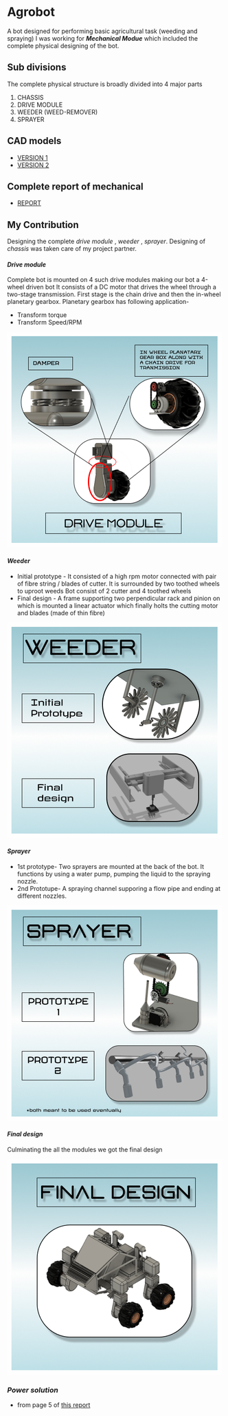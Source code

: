 # Agrobot
A bot designed for performing basic agricultural task (weeding and spraying)
I was working for _**Mechanical Modue**_ which included the complete physical designing of the bot.

## Sub divisions
The complete physical structure is broadly divided into 4 major parts 
1. CHASSIS
1. DRIVE MODULE
1. WEEDER (WEED-REMOVER)
1. SPRAYER

## CAD models
* [VERSION 1](https://drive.google.com/file/d/1DSvGwgMKFWEPXGBqJQIutJFWg1mQwyFU/view?usp=sharing)
* [VERSION 2](https://drive.google.com/file/d/1RcgLN1IOJ73t39RSo8Nc9bugH0aBa1YI/view?usp=sharing)

## Complete report of mechanical
* [REPORT](https://github.com/yashjoshi305/Agrobot/blob/main/Agrobot-mechanical-report.pdf)

## My Contribution
Designing the complete _drive module_ , _weeder_ , _sprayer_. Designing of _chassis_ was taken care of my project partner.

####  _**Drive module**_
Complete bot is mounted on 4 such drive modules making our bot a 4-wheel driven bot
It consists of a DC motor that drives the wheel through a two-stage transmission. First stage is the chain drive and then the in-wheel planetary gearbox.
Planetary gearbox has following application-
  * Transform torque
  * Transform Speed/RPM

![DRIVE MODULE](https://github.com/yashjoshi305/Agrobot/blob/main/drive%20module.png)



####  _**Weeder**_
* Initial prototype - It consisted of a high rpm motor connected with pair of fibre string / blades of cutter. It is surrounded by two toothed wheels to uproot weeds
Bot consist of 2 cutter and 4 toothed wheels
* Final design - A frame supporting two perpendicular rack and pinion on which is mounted a linear actuator which finally holts the cutting motor and blades (made of thin fibre)

![WEEDER](https://github.com/yashjoshi305/Agrobot/blob/main/weeder.png)



####  _**Sprayer**_
* 1st prototype- Two sprayers are mounted at the back of the bot. It functions by using a water pump, pumping the liquid to the spraying nozzle.  
* 2nd Prototupe- A spraying channel supporing a flow pipe and ending at different nozzles.

![SPRAYER](https://github.com/yashjoshi305/Agrobot/blob/main/sprayer.png)


####  _**Final design**_
Culminating the all the modules we got the final design

![FINAL DESIGN](https://github.com/yashjoshi305/Agrobot/blob/main/final.png)
### _**Power solution**_
* from page 5 of [this report](https://github.com/yashjoshi305/Agrobot/blob/main/Agrobot-mechanical-report.pdf)
